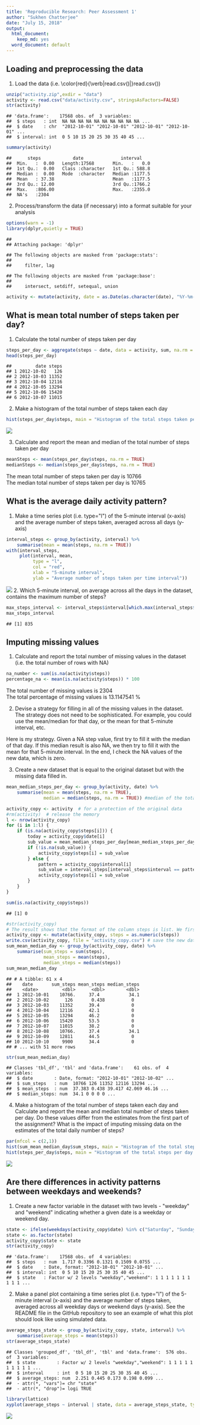 ```yaml
---
title: 'Reproducible Research: Peer Assessment 1'
author: "Sukhen Chatterjee"
date: "July 15, 2018"
output:
  html_document:
    keep_md: yes
  word_document: default
---
```



## Loading and preprocessing the data
1. Load the data (i.e. \color{red}{\verb|read.csv()|}read.csv())

```r
unzip("activity.zip",exdir = "data")
activity <- read.csv("data/activity.csv", stringsAsFactors=FALSE)
str(activity)
```

```
## 'data.frame':	17568 obs. of  3 variables:
##  $ steps   : int  NA NA NA NA NA NA NA NA NA NA ...
##  $ date    : chr  "2012-10-01" "2012-10-01" "2012-10-01" "2012-10-01" ...
##  $ interval: int  0 5 10 15 20 25 30 35 40 45 ...
```

```r
summary(activity)
```

```
##      steps            date              interval     
##  Min.   :  0.00   Length:17568       Min.   :   0.0  
##  1st Qu.:  0.00   Class :character   1st Qu.: 588.8  
##  Median :  0.00   Mode  :character   Median :1177.5  
##  Mean   : 37.38                      Mean   :1177.5  
##  3rd Qu.: 12.00                      3rd Qu.:1766.2  
##  Max.   :806.00                      Max.   :2355.0  
##  NA's   :2304
```

2. Process/transform the data (if necessary) into a format suitable for your analysis

```r
options(warn = -1)
library(dplyr,quietly = TRUE)
```

```
## 
## Attaching package: 'dplyr'
```

```
## The following objects are masked from 'package:stats':
## 
##     filter, lag
```

```
## The following objects are masked from 'package:base':
## 
##     intersect, setdiff, setequal, union
```

```r
activity <- mutate(activity, date = as.Date(as.character(date), "%Y-%m-%d"))
```

## What is mean total number of steps taken per day?
1. Calculate the total number of steps taken per day


```r
steps_per_day <- aggregate(steps ~ date, data = activity, sum, na.rm = TRUE)
head(steps_per_day)
```

```
##         date steps
## 1 2012-10-02   126
## 2 2012-10-03 11352
## 3 2012-10-04 12116
## 4 2012-10-05 13294
## 5 2012-10-06 15420
## 6 2012-10-07 11015
```

2. Make a histogram of the total number of steps taken each day

```r
hist(steps_per_day$steps, main = "Histogram of the total steps taken per day", xlab = "Steps", breaks = 16, col = "wheat")
```

![](PA1_template_files/figure-html/hist-1.png)<!-- -->

3. Calculate and report the mean and median of the total number of steps taken per day


```r
meanSteps <- mean(steps_per_day$steps, na.rm = TRUE)
medianSteps <- median(steps_per_day$steps, na.rm = TRUE)
```

The mean total number of steps taken per day is 10766  
The median total number of steps taken per day is 10765


## What is the average daily activity pattern?
1. Make a time series plot (i.e. type="l") of the 5-minute interval (x-axis) and the average number of steps taken, averaged across all days (y-axis)

```r
interval_steps <- group_by(activity, interval) %>%
    summarise(mean = mean(steps, na.rm = TRUE))
with(interval_steps, 
     plot(interval, mean, 
          type = "l", 
          col = "red", 
          xlab = "5-minute interval",
          ylab = "Average number of steps taken per time interval"))
```

![](PA1_template_files/figure-html/activitypattern-1.png)<!-- -->
2. Which 5-minute interval, on average across all the days in the dataset, contains the maximum number of steps?

```r
max_steps_interval <- interval_steps$interval[which.max(interval_steps$mean)]
max_steps_interval
```

```
## [1] 835
```

## Imputing missing values

1. Calculate and report the total number of missing values in the dataset (i.e. the total number of rows with  NA)

```r
na_number <- sum(is.na(activity$steps))
percentage_na <- mean(is.na(activity$steps)) * 100
```
The total number of missing values is 2304  
The total percentage of missing values is 13.1147541 %

2. Devise a strategy for filling in all of the missing values in the dataset. The strategy does not need to be sophisticated. For example, you could use the mean/median for that day, or the mean for that 5-minute interval, etc.

Here is my strategy. Given a NA step value, first try to fill it with the median of that day. If this median result is also NA, we then try to fill it with the mean for that 5-minute interval. In the end, I check the NA values of the new data, which is zero.

3. Create a new dataset that is equal to the original dataset but with the missing data filled in.


```r
mean_median_steps_per_day <- group_by(activity, date) %>%
    summarise(mean = mean(steps, na.rm = TRUE),
              median = median(steps, na.rm = TRUE)) #median of the total number of steps taken

activity_copy <- activity  # for a protection of the original data
#rm(activity)  # release the memory
l <- nrow(activity_copy)
for (i in 1:l) {
    if (is.na(activity_copy$steps[i])) {
        today = activity_copy$date[i]
        sub_value = mean_median_steps_per_day[mean_median_steps_per_day$date == today, "median"]
        if (!is.na(sub_value)) {
            activity_copy$steps[i] = sub_value
        } else {
            pattern = activity_copy$interval[i]
            sub_value = interval_steps[interval_steps$interval == pattern, "mean"]
            activity_copy$steps[i] = sub_value
        }
    }
}

sum(is.na(activity_copy$steps))
```

```
## [1] 0
```

```r
#str(activity_copy)
# The result shows that the format of the column steps is list. We first convert it to numeric.
activity_copy <- mutate(activity_copy, steps = as.numeric(steps))
write.csv(activity_copy, file = "activity_copy.csv") # save the new data
sum_mean_median_day <- group_by(activity_copy, date) %>%
    summarise(sum_steps = sum(steps),
              mean_steps = mean(steps),
              median_steps = median(steps))
sum_mean_median_day
```

```
## # A tibble: 61 x 4
##    date       sum_steps mean_steps median_steps
##    <date>         <dbl>      <dbl>        <dbl>
##  1 2012-10-01    10766.     37.4           34.1
##  2 2012-10-02      126       0.438          0  
##  3 2012-10-03    11352      39.4            0  
##  4 2012-10-04    12116      42.1            0  
##  5 2012-10-05    13294      46.2            0  
##  6 2012-10-06    15420      53.5            0  
##  7 2012-10-07    11015      38.2            0  
##  8 2012-10-08    10766.     37.4           34.1
##  9 2012-10-09    12811      44.5            0  
## 10 2012-10-10     9900      34.4            0  
## # ... with 51 more rows
```

```r
str(sum_mean_median_day)
```

```
## Classes 'tbl_df', 'tbl' and 'data.frame':	61 obs. of  4 variables:
##  $ date        : Date, format: "2012-10-01" "2012-10-02" ...
##  $ sum_steps   : num  10766 126 11352 12116 13294 ...
##  $ mean_steps  : num  37.383 0.438 39.417 42.069 46.16 ...
##  $ median_steps: num  34.1 0 0 0 0 ...
```

4. Make a histogram of the total number of steps taken each day and Calculate and report the mean and median total number of steps taken per day. Do these values differ from the estimates from the first part of the assignment? What is the impact of imputing missing data on the estimates of the total daily number of steps?


```r
par(mfcol = c(2,1))
hist(sum_mean_median_day$sum_steps, main = "Histogram of the total steps per day AFTER missing data filling", xlab = "Steps", breaks = 16, col = "wheat")
hist(steps_per_day$steps, main = "Histogram of the total steps per day BEFORE missing data filling", xlab = "Steps", breaks = 16, col = "wheat", ylim = c(0,15))
```

![](PA1_template_files/figure-html/histbeforeandafter-1.png)<!-- -->


## Are there differences in activity patterns between weekdays and weekends?

1. Create a new factor variable in the dataset with two levels - "weekday" and "weekend" indicating whether a given date is a weekday or weekend day.



```r
state <- ifelse(weekdays(activity_copy$date) %in% c("Saturday", "Sunday"), "weekend", "weekday")
state <- as.factor(state)
activity_copy$state <- state
str(activity_copy)
```

```
## 'data.frame':	17568 obs. of  4 variables:
##  $ steps   : num  1.717 0.3396 0.1321 0.1509 0.0755 ...
##  $ date    : Date, format: "2012-10-01" "2012-10-01" ...
##  $ interval: int  0 5 10 15 20 25 30 35 40 45 ...
##  $ state   : Factor w/ 2 levels "weekday","weekend": 1 1 1 1 1 1 1 1 1 1 ...
```


2. Make a panel plot containing a time series plot (i.e. type="l") of the 5-minute interval (x-axis) and the average number of steps taken, averaged across all weekday days or weekend days (y-axis). See the README file in the GitHub repository to see an example of what this plot should look like using simulated data.

```r
average_steps_state <- group_by(activity_copy, state, interval) %>%
    summarise(average_steps = mean(steps))
str(average_steps_state)
```

```
## Classes 'grouped_df', 'tbl_df', 'tbl' and 'data.frame':	576 obs. of  3 variables:
##  $ state        : Factor w/ 2 levels "weekday","weekend": 1 1 1 1 1 1 1 1 1 1 ...
##  $ interval     : int  0 5 10 15 20 25 30 35 40 45 ...
##  $ average_steps: num  2.251 0.445 0.173 0.198 0.099 ...
##  - attr(*, "vars")= chr "state"
##  - attr(*, "drop")= logi TRUE
```

```r
library(lattice)
xyplot(average_steps ~ interval | state, data = average_steps_state, type = "l", layout = c(1,2), xlab = "Interval", ylab = "Number of steps")
```

![](PA1_template_files/figure-html/weekendplot-1.png)<!-- -->


